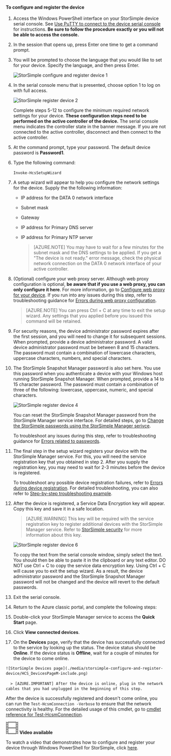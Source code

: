 <!--author=alkohli last changed: 12/01/15-->


#### To configure and register the device

1. Access the Windows PowerShell interface on your StorSimple device serial console. See [Use PuTTY to connect to the device serial console](#use-putty-to-connect-to-the-device-serial-console) for instructions. **Be sure to follow the procedure exactly or you will not be able to access the console.**

2. In the session that opens up, press Enter one time to get a command prompt. 

3. You will be prompted to choose the language that you would like to set for your device. Specify the language, and then press Enter. 

    ![StorSimple configure and register device 1](./media/storsimple-configure-and-register-device/HCS_RegisterYourDevice1-include.png)

4. In the serial console menu that is presented, choose option 1 to log on with full access. 

    ![StorSimple register device 2](./media/storsimple-configure-and-register-device/HCS_RegisterYourDevice2-include.png)
  
     Complete steps 5-12 to configure the minimum required network settings for your device. **These configuration steps need to be performed on the active controller of the device.** The serial console menu indicates the controller state in the banner message. If you are not connected to the active controller, disconnect and then connect to the active controller.

5. At the command prompt, type your password. The default device password is **Password1**.

6. Type the following command:

     `Invoke-HcsSetupWizard` 

7. A setup wizard will appear to help you configure the network settings for the device. Supply the the following information: 
   - IP address for the DATA 0 network interface
   - Subnet mask
   - Gateway
   - IP address for Primary DNS server
   - IP address for Primary NTP server
   
      > [AZURE.NOTE] You may have to wait for a few minutes for the subnet mask and the DNS settings to be applied. If you get a "The device is not ready." error message, check the physical network connection on the DATA 0 network interface of your active controller.

8. (Optional) configure your web proxy server. Although web proxy configuration is optional, **be aware that if you use a web proxy, you can only configure it here**. For more information, go to [Configure web proxy for your device](storsimple-configure-web-proxy.md). If you run into any issues during this step, refer to troubleshooting guidance for [Errors during web proxy configuration](storsimple-troubleshoot-deployment.md#errors-during-the-optional-web-proxy-settings).
 

      > [AZURE.NOTE] You can press Ctrl + C at any time to exit the setup wizard. Any settings that you applied before you issued this command will be retained.

9. For security reasons, the device administrator password expires after the first session, and you will need to change it for subsequent sessions. When prompted, provide a device administrator password. A valid device administrator password must be between 8 and 15 characters. The password must contain a combination of lowercase characters, uppercase characters, numbers, and special characters.

10. The StorSimple Snapshot Manager password is also set here. You use this password when you authenticate a device with your Windows host running StorSimple Snapshot Manager. When prompted, provide a 14 to 15 character password. The password must contain a combination of three of the following: lowercase, uppercase, numeric, and special characters. 

    ![StorSimple register device 4](./media/storsimple-configure-and-register-device/HCS_RegisterYourDevice4-include.png)

    You can reset the StorSimple Snapshot Manager password from the StorSimple Manager service interface. For detailed steps, go to [Change the StorSimple passwords using the StorSimple Manager serivce](storsimple-change-passwords.md).

	To troubleshoot any issues during this step, refer to troubleshooting guidance for [Errors related to passwords](storsimple-troubleshoot-deployment.md#errors-related-to-device-administrator-and-storsimple-snapshot-manager-passwords).

11. The final step in the setup wizard registers your device with the StorSimple Manager service. For this, you will need the service registration key that you obtained in step 2. After you supply the registration key, you may need to wait for 2-3 minutes before the device is registered.

	To troubleshoot any possible device registration failures, refer to [Errors during device registration](storsimple-troubleshoot-deployment.md#errors-during-device-registration). For detailed troubleshooting, you can also refer to [Step-by-step troubleshooting example](storsimple-troubleshoot-deployment.md#step-by-step-storsimple-troubleshooting-example).

12. After the device is registered, a Service Data Encryption key will appear. Copy this key and save it in a safe location.
	
	> [AZURE.WARNING] This key will be required with the service registration key to register additional devices with the StorSimple Manager service. Refer to [StorSimple security](../articles/storsimple/storsimple-security.md) for more information about this key.

     ![StorSimple register device 6](./media/storsimple-configure-and-register-device/HCS_RegisterYourDevice6-include.png)

     To copy the text from the serial console window, simply select the text. You should then be able to paste it in the clipboard or any text editor. DO NOT use Ctrl + C to copy the service data encryption key. Using Ctrl + C will cause you to exit the setup wizard. As a result, the device administrator password and the StorSimple Snapshot Manager password will not be changed and the device will revert to the default passwords.

13. Exit the serial console.

14. Return to the Azure classic portal, and complete the following steps:
  1. Double-click your StorSimple Manager service to access the **Quick Start** page.
  2. Click **View connected devices**.
  3. On the **Devices** page, verify that the device has successfully connected to the service by looking up the status. The device status should be **Online**. If the device status is **Offline**, wait for a couple of minutes for the device to come online.
   
    ![StorSimple Devices page](./media/storsimple-configure-and-register-device/HCS_DevicesPageM-include.png) 
  
      > [AZURE.IMPORTANT] After the device is online, plug in the network cables that you had unplugged in the beginning of this step.

After the device is successfully registered and doesn't come online, you can run the `Test-HcsmConnection -Verbose` to ensure that the network connectivity is healthy. For the detailed usage of this cmdlet, go to [cmdlet reference for Test-HcsmConnection](https://technet.microsoft.com/library/dn715782.aspx).

![Video available](./media/storsimple-configure-and-register-device/Video_icon.png) **Video available**

To watch a video that demonstrates how to configure and register your device through Windows PowerShell for StorSimple, click [here](http://azure.microsoft.com/documentation/videos/initialize-the-storsimple-appliance/).